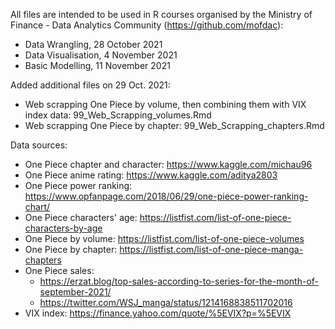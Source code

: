 All files are intended to be used in R courses organised by the Ministry of Finance - Data Analytics Community (https://github.com/mofdac):
- Data Wrangling, 28 October 2021
- Data Visualisation, 4 November 2021
- Basic Modelling, 11 November 2021

Added additional files on 29 Oct. 2021:
- Web scrapping One Piece by volume, then combining them with VIX index data: 99_Web_Scrapping_volumes.Rmd
- Web scrapping One Piece by chapter: 99_Web_Scrapping_chapters.Rmd

Data sources:
- One Piece chapter and character: https://www.kaggle.com/michau96
- One Piece anime rating: https://www.kaggle.com/aditya2803
- One Piece power ranking: https://www.opfanpage.com/2018/06/29/one-piece-power-ranking-chart/
- One Piece characters' age: https://listfist.com/list-of-one-piece-characters-by-age
- One Piece by volume: https://listfist.com/list-of-one-piece-volumes
- One Piece by chapter: https://listfist.com/list-of-one-piece-manga-chapters
- One Piece sales: 
  + https://erzat.blog/top-sales-according-to-series-for-the-month-of-september-2021/
  + https://twitter.com/WSJ_manga/status/1214168838511702016
- VIX index: https://finance.yahoo.com/quote/%5EVIX?p=%5EVIX
